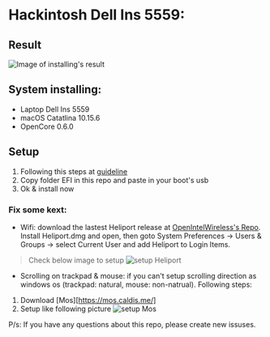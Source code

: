 # Hackintosh Dell Ins 5559:
## Result
![Image of installing's result](https://i.imgur.com/j8s5yHN.png)

## System installing:
* Laptop Dell Ins 5559
* macOS Catatlina 10.15.6
* OpenCore 0.6.0

## Setup
1. Following this steps at [guideline][guideline]
2. Copy folder EFI in this repo and paste in your boot's usb
3. Ok & install now

### Fix some kext:
* Wifi: download the lastest Heliport release at [OpenIntelWireless's Repo][OpenIntelWireless's Repo]. Install Heliport.dmg and open, then goto System Preferences -> Users & Groups -> select Current User and add Heliport to Login Items.
> Check below image to setup
![setup Heliport](https://i.imgur.com/cqNczip.png)

* Scrolling on trackpad & mouse: if you can't setup scrolling direction as windows os (trackpad: natural, mouse: non-natrual). 
Following steps: 
1. Download [Mos][https://mos.caldis.me/]
2. Setup like following picture
![setup Mos](https://i.imgur.com/XXWptNw.png)

P/s: If you have any questions about this repo, please create new issuses.

<!-- Markdown link & img dfn's -->
[guideline]: https://dortania.github.io/OpenCore-Install-Guide/
[OpenIntelWireless's Repo]: https://github.com/OpenIntelWireless/HeliPort/releases
